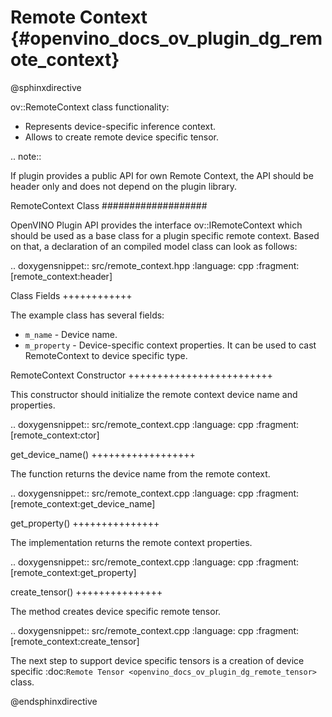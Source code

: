 # Remote Context {#openvino_docs_ov_plugin_dg_remote_context}

@sphinxdirective

ov::RemoteContext class functionality:

* Represents device-specific inference context.
* Allows to create remote device specific tensor.

.. note::  

   If plugin provides a public API for own Remote Context, the API should be header only and does not depend on the plugin library.


RemoteContext Class
###################

OpenVINO Plugin API provides the interface ov::IRemoteContext which should be used as a base class for a plugin specific remote context. Based on that, a declaration of an compiled model class can look as follows: 

.. doxygensnippet:: src/remote_context.hpp
   :language: cpp
   :fragment: [remote_context:header]

Class Fields
++++++++++++

The example class has several fields:

* ``m_name`` - Device name.
* ``m_property`` - Device-specific context properties. It can be used to cast RemoteContext to device specific type.

RemoteContext Constructor
+++++++++++++++++++++++++

This constructor should initialize the remote context device name and properties.

.. doxygensnippet:: src/remote_context.cpp
   :language: cpp
   :fragment: [remote_context:ctor]

get_device_name()
++++++++++++++++++

The function returns the device name from the remote context.

.. doxygensnippet:: src/remote_context.cpp
   :language: cpp
   :fragment: [remote_context:get_device_name]

get_property()
+++++++++++++++

The implementation returns the remote context properties.

.. doxygensnippet:: src/remote_context.cpp
   :language: cpp
   :fragment: [remote_context:get_property]

create_tensor()
+++++++++++++++

The method creates device specific remote tensor.

.. doxygensnippet:: src/remote_context.cpp
   :language: cpp
   :fragment: [remote_context:create_tensor]

The next step to support device specific tensors is a creation of device specific :doc:`Remote Tensor <openvino_docs_ov_plugin_dg_remote_tensor>` class.

@endsphinxdirective

